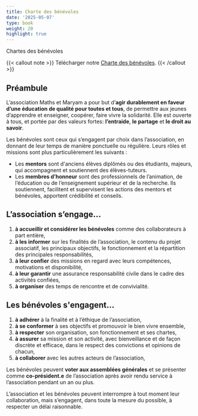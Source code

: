 ```yaml
---
title: Charte des bénévoles
date: '2025-05-07'
type: book
weight: 20
highlight: true
---
```


Chartes des bénévoles

<!--more-->

{{< callout note >}}
Télécharger notre <a href="https://www.mathsetmaryam.fr/u/Charte_benevoles.pdf/">Charte des bénévoles</a>.
{{< /callout >}}

## Préambule

L’association Maths et Maryam a pour but d’<b>agir durablement en faveur d’une éducation de qualité pour toutes et tous</b>, de permettre aux jeunes d’apprendre et enseigner, coopérer, faire vivre la solidarité. Elle est ouverte à tous, et portée par des valeurs fortes: <b>l’entraide</b>, <b>le partage</b> et <b>le droit au savoir</b>.

Les bénévoles sont ceux qui s’engagent par choix dans l’association, en donnant de
leur temps de manière ponctuelle ou régulière. Leurs rôles et missions sont plus particulièrement les suivants : 
* Les <b>mentors</b> sont d'anciens élèves diplômés ou des étudiants, majeurs, qui accompagnent et soutiennent des élèves-tuteurs.
* Les <b>membres d’honneur</b> sont des professionnels de l’animation, de l’éducation ou de l’enseignement supérieur et de la recherche. Ils soutiennent, facilitent et supervisent les actions des mentors et bénévoles, apportent crédibilité et conseils.

## L’association s’engage…
1. <b>à accueillir et considérer les bénévoles</b> comme des collaborateurs à part entière,
2. <b>à les informer</b> sur les finalités de l’association, le contenu du projet associatif, les principaux objectifs, le fonctionnement et la répartition des principales responsabilités,
3. <b>à leur confier</b> des missions en regard avec leurs compétences, motivations et disponibilité, 
4. <b>à leur garantir</b> une assurance responsabilité civile dans le cadre des activités confiées,
5. <b>à organiser</b> des temps de rencontre et de convivialité.

## Les bénévoles s'engagent…
1. <b>à adhérer</b> à la finalité et à l’éthique de l’association, 
2. <b>à se conformer</b> à ses objectifs et promouvoir le bien vivre ensemble,
3. <b>à respecter</b> son organisation, son fonctionnement et ses chartes,
4. <b>à assurer</b> sa mission et son activité, avec bienveillance et de façon discrète et efficace, dans le respect des convictions et opinions de chacun, 
5. <b>à collaborer</b> avec les autres acteurs de l’association,

Les bénévoles peuvent <b>voter aux assemblées générales</b> et se présenter comme <b>co-président.e</b> de l’association après avoir rendu service à l’association pendant un an ou plus.

L’association et les bénévoles peuvent interrompre à tout moment leur collaboration,
mais s’engagent, dans toute la mesure du possible, à respecter un délai raisonnable.
